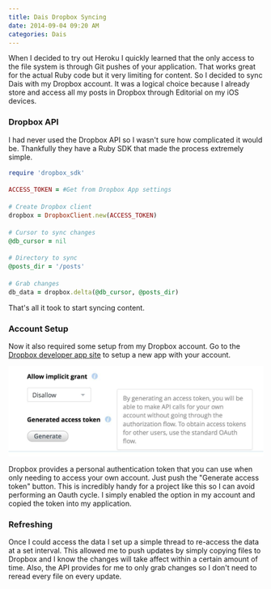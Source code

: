 ```yaml
---
title: Dais Dropbox Syncing
date: 2014-09-04 09:20 AM
categories: Dais
---
```


When I decided to try out Heroku I quickly learned that the only access to the file system is through Git pushes of your application. That works great for the actual Ruby code but it very limiting for content. So I decided to sync Dais with my Dropbox account. It was a logical choice because I already store and access all my posts in Dropbox through Editorial on my iOS devices.

### Dropbox API

I had never used the Dropbox API so I wasn't sure how complicated it would be. Thankfully they have a Ruby SDK that made the process extremely simple.

```ruby
require 'dropbox_sdk'

ACCESS_TOKEN = #Get from Dropbox App settings

# Create Dropbox client
dropbox = DropboxClient.new(ACCESS_TOKEN)

# Cursor to sync changes
@db_cursor = nil

# Directory to sync
@posts_dir = '/posts'

# Grab changes
db_data = dropbox.delta(@db_cursor, @posts_dir)
```

That's all it took to start syncing content.

### Account Setup

Now it also required some setup from my Dropbox account. Go to the [Dropbox developer app site](https://www.dropbox.com/developers/apps) to setup a new app with your account.

![Dropbox access token](/images/dropbox-access-token.jpg)

Dropbox provides a personal authentication token that you can use when only needing to access your own account. Just push the "Generate access token" button. This is incredibly handy for a project like this so I can avoid performing an Oauth cycle. I simply enabled the option in my account and copied the token into my application.

### Refreshing

Once I could access the data I set up a simple thread to re-access the data at a set interval. This allowed me to push updates by simply copying files to Dropbox and I know the changes will take affect within a certain amount of time. Also, the API provides for me to only grab changes so I don't need to reread every file on every update.
